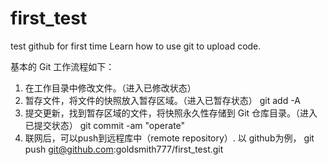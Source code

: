 # first_test
test github for first time
Learn how to use git to upload code.


基本的 Git 工作流程如下：
1. 在工作目录中修改文件。（进入已修改状态）
2. 暂存文件，将文件的快照放入暂存区域。（进入已暂存状态）   git add  -A 
3. 提交更新，找到暂存区域的文件，将快照永久性存储到 Git 仓库目录。（进入已提交状态） git commit -am "operate"
4.   联网后，可以push到远程库中（remote repository）. 以 github为例， git push git@github.com:goldsmith777/first_test.git
 
